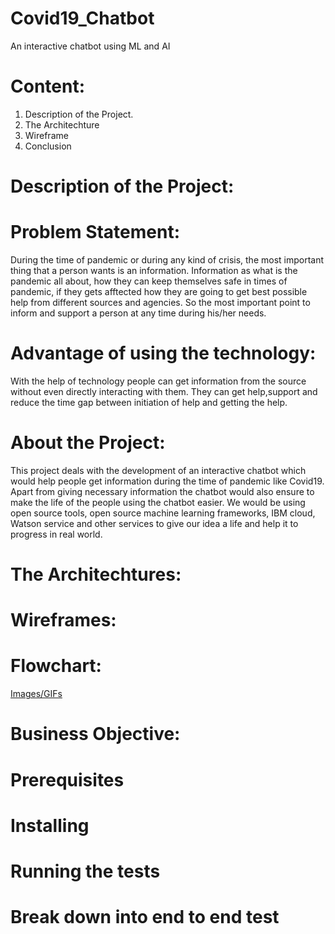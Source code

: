 # Covid19_Chatbot
An interactive chatbot using ML and AI
# Content:
1) Description of the Project.
2) The Architechture
3) Wireframe
4) Conclusion

# Description of the Project:
# Problem Statement:
During the time of pandemic or during any kind of crisis, the most important thing that a person wants is an information. Information as what is the pandemic all about,
how they can keep themselves safe in times of pandemic, if they gets afftected how they are going to get best possible help from different sources and agencies. So the most important point to inform and support a person at any time during his/her needs.
# Advantage of using the technology:
With the help of technology people can get information from the source without even directly interacting with them. They can get help,support and reduce the time gap between initiation of help and getting the help.
# About the Project:
This project deals with the development of an interactive chatbot which would help people get information during the time of pandemic like Covid19. Apart from giving necessary information the chatbot would also ensure to make the life of the people using the chatbot easier. We would be using open source tools, open source machine learning frameworks, IBM cloud, Watson service and other services to give our idea a life and help it to progress in real world.
# The Architechtures:
# Wireframes:
# Flowchart:
  [Images/GIFs](#imagesgifs)
# Business Objective:
# Prerequisites
# Installing
# Running the tests
# Break down into end to end test
